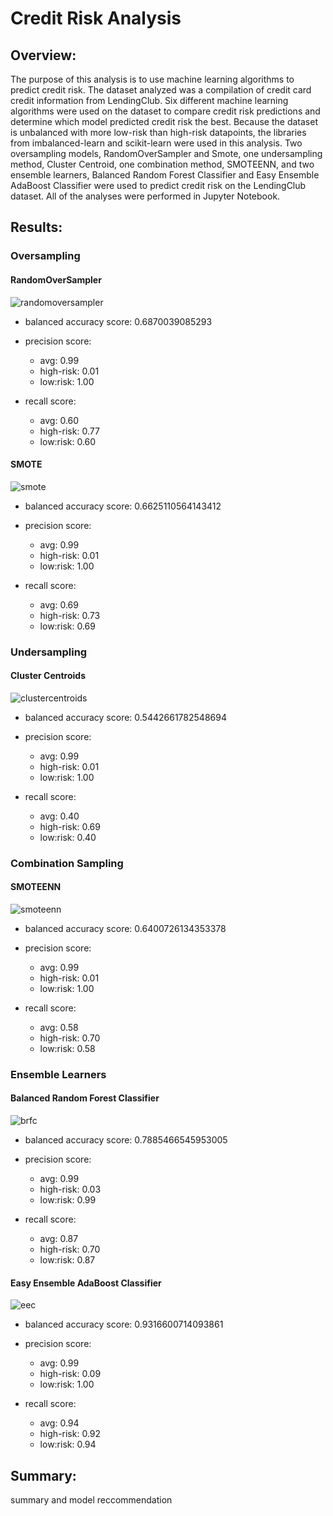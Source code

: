 # Credit Risk Analysis


## Overview:


The purpose of this analysis is to use machine learning algorithms to predict credit risk.  The dataset analyzed was a compilation of credit card credit information from LendingClub.  Six different machine learning algorithms were used on the dataset to compare credit risk predictions and determine which model predicted credit risk the best.  Because the dataset is unbalanced with more low-risk than high-risk datapoints, the libraries from imbalanced-learn and scikit-learn were used in this analysis. Two oversampling models, RandomOverSampler and Smote, one undersampling method, Cluster Centroid, one combination method, SMOTEENN, and two ensemble learners, Balanced Random Forest Classifier and Easy Ensemble AdaBoost Classifier were used to predict credit risk on the LendingClub dataset.  All of the analyses were performed in Jupyter Notebook.


## Results:


### Oversampling 


#### RandomOverSampler


![randomoversampler](https://user-images.githubusercontent.com/78699521/125178028-b6e88300-e195-11eb-8d00-a7d96178bcde.png)


* balanced accuracy score: 0.6870039085293


* precision score: 
    * avg: 0.99
    * high-risk: 0.01
    * low:risk: 1.00


* recall score:
    * avg: 0.60
    * high-risk: 0.77
    * low:risk: 0.60


#### SMOTE


![smote](https://user-images.githubusercontent.com/78699521/125178034-c36cdb80-e195-11eb-9a04-49f347462079.png)

* balanced accuracy score: 0.6625110564143412


* precision score: 
    * avg: 0.99
    * high-risk: 0.01
    * low:risk: 1.00


* recall score:
    * avg: 0.69
    * high-risk: 0.73
    * low:risk: 0.69


### Undersampling


#### Cluster Centroids


![clustercentroids](https://user-images.githubusercontent.com/78699521/125178036-c962bc80-e195-11eb-8aa3-1f5ca12a32ad.png)

* balanced accuracy score: 0.5442661782548694


* precision score: 
    * avg: 0.99
    * high-risk: 0.01
    * low:risk: 1.00


* recall score:
    * avg: 0.40
    * high-risk: 0.69
    * low:risk: 0.40


### Combination Sampling


#### SMOTEENN


![smoteenn](https://user-images.githubusercontent.com/78699521/125178039-cf589d80-e195-11eb-8602-a1ce04a01376.png)

* balanced accuracy score: 0.6400726134353378


* precision score: 
    * avg: 0.99
    * high-risk: 0.01
    * low:risk: 1.00


* recall score:
    * avg: 0.58
    * high-risk: 0.70
    * low:risk: 0.58


### Ensemble Learners


#### Balanced Random Forest Classifier


![brfc](https://user-images.githubusercontent.com/78699521/125178042-d67fab80-e195-11eb-95d8-6ee6eb5d7ecc.png)

* balanced accuracy score: 0.7885466545953005


* precision score: 
    * avg: 0.99
    * high-risk: 0.03
    * low:risk: 0.99


* recall score:
    * avg: 0.87
    * high-risk: 0.70
    * low:risk: 0.87


#### Easy Ensemble AdaBoost Classifier


![eec](https://user-images.githubusercontent.com/78699521/125178044-daabc900-e195-11eb-8112-695e3884dfce.png)

* balanced accuracy score: 0.9316600714093861


* precision score: 
    * avg: 0.99
    * high-risk: 0.09
    * low:risk: 1.00


* recall score:
    * avg: 0.94
    * high-risk: 0.92
    * low:risk: 0.94


## Summary:

summary and model reccommendation 
